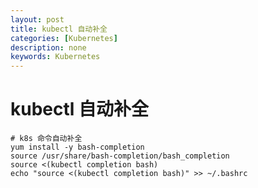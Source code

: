 ```yaml
---
layout: post
title: kubectl 自动补全
categories: [Kubernetes]
description: none
keywords: Kubernetes
---
```


# kubectl 自动补全

```shell
# k8s 命令自动补全 
yum install -y bash-completion
source /usr/share/bash-completion/bash_completion
source <(kubectl completion bash)
echo "source <(kubectl completion bash)" >> ~/.bashrc
```



